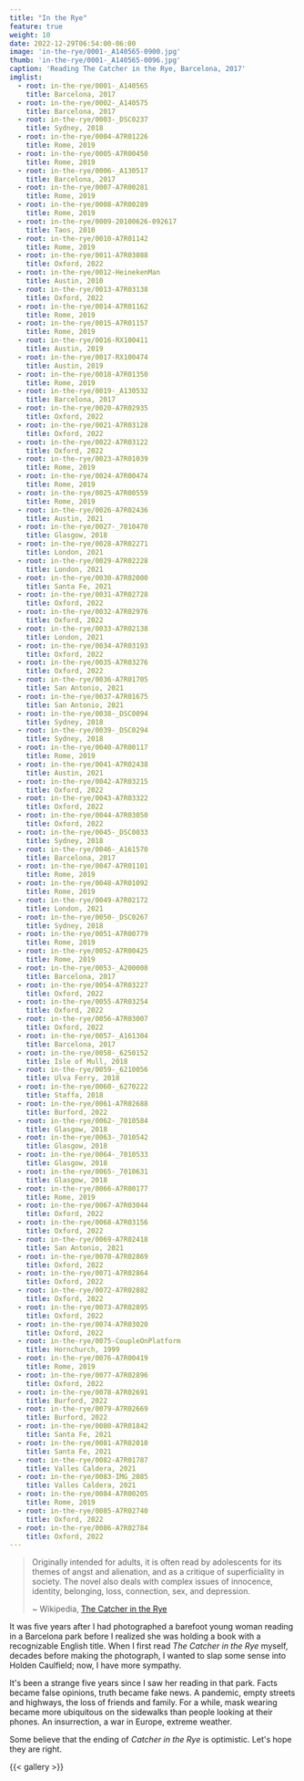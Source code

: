 ```yaml
---
title: "In the Rye"
feature: true
weight: 10
date: 2022-12-29T06:54:00-06:00
image: 'in-the-rye/0001-_A140565-0900.jpg'
thumb: 'in-the-rye/0001-_A140565-0096.jpg'
caption: 'Reading The Catcher in the Rye, Barcelona, 2017'
imglist:
  - root: in-the-rye/0001-_A140565
    title: Barcelona, 2017
  - root: in-the-rye/0002-_A140575
    title: Barcelona, 2017
  - root: in-the-rye/0003-_DSC0237
    title: Sydney, 2018
  - root: in-the-rye/0004-A7R01226
    title: Rome, 2019
  - root: in-the-rye/0005-A7R00450
    title: Rome, 2019
  - root: in-the-rye/0006-_A130517
    title: Barcelona, 2017
  - root: in-the-rye/0007-A7R00281
    title: Rome, 2019
  - root: in-the-rye/0008-A7R00289
    title: Rome, 2019
  - root: in-the-rye/0009-20100626-092617
    title: Taos, 2010
  - root: in-the-rye/0010-A7R01142
    title: Rome, 2019
  - root: in-the-rye/0011-A7R03088
    title: Oxford, 2022
  - root: in-the-rye/0012-HeinekenMan
    title: Austin, 2010
  - root: in-the-rye/0013-A7R03138
    title: Oxford, 2022
  - root: in-the-rye/0014-A7R01162
    title: Rome, 2019
  - root: in-the-rye/0015-A7R01157
    title: Rome, 2019
  - root: in-the-rye/0016-RX100411
    title: Austin, 2019
  - root: in-the-rye/0017-RX100474
    title: Austin, 2019
  - root: in-the-rye/0018-A7R01350
    title: Rome, 2019
  - root: in-the-rye/0019-_A130532
    title: Barcelona, 2017
  - root: in-the-rye/0020-A7R02935
    title: Oxford, 2022
  - root: in-the-rye/0021-A7R03128
    title: Oxford, 2022
  - root: in-the-rye/0022-A7R03122
    title: Oxford, 2022
  - root: in-the-rye/0023-A7R01039
    title: Rome, 2019
  - root: in-the-rye/0024-A7R00474
    title: Rome, 2019
  - root: in-the-rye/0025-A7R00559
    title: Rome, 2019
  - root: in-the-rye/0026-A7R02436
    title: Austin, 2021
  - root: in-the-rye/0027-_7010470
    title: Glasgow, 2018
  - root: in-the-rye/0028-A7R02271
    title: London, 2021
  - root: in-the-rye/0029-A7R02228
    title: London, 2021
  - root: in-the-rye/0030-A7R02000
    title: Santa Fe, 2021
  - root: in-the-rye/0031-A7R02728
    title: Oxford, 2022
  - root: in-the-rye/0032-A7R02976
    title: Oxford, 2022
  - root: in-the-rye/0033-A7R02138
    title: London, 2021
  - root: in-the-rye/0034-A7R03193
    title: Oxford, 2022
  - root: in-the-rye/0035-A7R03276
    title: Oxford, 2022
  - root: in-the-rye/0036-A7R01705
    title: San Antonio, 2021
  - root: in-the-rye/0037-A7R01675
    title: San Antonio, 2021
  - root: in-the-rye/0038-_DSC0094
    title: Sydney, 2018
  - root: in-the-rye/0039-_DSC0294
    title: Sydney, 2018
  - root: in-the-rye/0040-A7R00117
    title: Rome, 2019
  - root: in-the-rye/0041-A7R02438
    title: Austin, 2021
  - root: in-the-rye/0042-A7R03215
    title: Oxford, 2022
  - root: in-the-rye/0043-A7R03322
    title: Oxford, 2022
  - root: in-the-rye/0044-A7R03050
    title: Oxford, 2022
  - root: in-the-rye/0045-_DSC0033
    title: Sydney, 2018
  - root: in-the-rye/0046-_A161570
    title: Barcelona, 2017
  - root: in-the-rye/0047-A7R01101
    title: Rome, 2019
  - root: in-the-rye/0048-A7R01092
    title: Rome, 2019
  - root: in-the-rye/0049-A7R02172
    title: London, 2021
  - root: in-the-rye/0050-_DSC0267
    title: Sydney, 2018
  - root: in-the-rye/0051-A7R00779
    title: Rome, 2019
  - root: in-the-rye/0052-A7R00425
    title: Rome, 2019
  - root: in-the-rye/0053-_A200008
    title: Barcelona, 2017
  - root: in-the-rye/0054-A7R03227
    title: Oxford, 2022
  - root: in-the-rye/0055-A7R03254
    title: Oxford, 2022
  - root: in-the-rye/0056-A7R03007
    title: Oxford, 2022
  - root: in-the-rye/0057-_A161304
    title: Barcelona, 2017
  - root: in-the-rye/0058-_6250152
    title: Isle of Mull, 2018
  - root: in-the-rye/0059-_6210056
    title: Ulva Ferry, 2018
  - root: in-the-rye/0060-_6270222
    title: Staffa, 2018
  - root: in-the-rye/0061-A7R02688
    title: Burford, 2022
  - root: in-the-rye/0062-_7010584
    title: Glasgow, 2018
  - root: in-the-rye/0063-_7010542
    title: Glasgow, 2018
  - root: in-the-rye/0064-_7010533
    title: Glasgow, 2018
  - root: in-the-rye/0065-_7010631
    title: Glasgow, 2018
  - root: in-the-rye/0066-A7R00177
    title: Rome, 2019
  - root: in-the-rye/0067-A7R03044
    title: Oxford, 2022
  - root: in-the-rye/0068-A7R03156
    title: Oxford, 2022
  - root: in-the-rye/0069-A7R02418
    title: San Antonio, 2021
  - root: in-the-rye/0070-A7R02869
    title: Oxford, 2022
  - root: in-the-rye/0071-A7R02864
    title: Oxford, 2022
  - root: in-the-rye/0072-A7R02882
    title: Oxford, 2022
  - root: in-the-rye/0073-A7R02895
    title: Oxford, 2022
  - root: in-the-rye/0074-A7R03020
    title: Oxford, 2022
  - root: in-the-rye/0075-CoupleOnPlatform
    title: Hornchurch, 1999
  - root: in-the-rye/0076-A7R00419
    title: Rome, 2019
  - root: in-the-rye/0077-A7R02896
    title: Oxford, 2022
  - root: in-the-rye/0078-A7R02691
    title: Burford, 2022
  - root: in-the-rye/0079-A7R02669
    title: Burford, 2022
  - root: in-the-rye/0080-A7R01842
    title: Santa Fe, 2021
  - root: in-the-rye/0081-A7R02010
    title: Santa Fe, 2021
  - root: in-the-rye/0082-A7R01787
    title: Valles Caldera, 2021
  - root: in-the-rye/0083-IMG_2085
    title: Valles Caldera, 2021
  - root: in-the-rye/0084-A7R00205
    title: Rome, 2019
  - root: in-the-rye/0085-A7R02740
    title: Oxford, 2022
  - root: in-the-rye/0086-A7R02784
    title: Oxford, 2022
---
```


> Originally intended for adults, it is often read by adolescents for its themes of angst and alienation, and as a
> critique of superficiality in society. The novel also deals with complex issues of innocence, identity, belonging,
> loss, connection, sex, and depression.
>
> ~ Wikipedia, [The Catcher in the Rye](https://en.wikipedia.org/wiki/The_Catcher_in_the_Rye)

It was five years after I had photographed a barefoot young woman reading in a Barcelona park before I realized she
was holding a book with a recognizable English title. When I first read *The Catcher in the Rye* myself, decades 
before making the photograph, I wanted to slap some sense into Holden Caulfield; now, I have more sympathy.

It's been a strange five years since I saw her reading in that park. Facts became false opinions, truth became fake 
news. A pandemic, empty streets and highways, the loss of friends and family. For a while, mask wearing became 
more ubiquitous on the sidewalks than people looking at their phones. An insurrection, a war in Europe, extreme weather. 

Some believe that the ending of *Catcher in the Rye* is optimistic. Let's hope they are right. 

{{< gallery >}}
